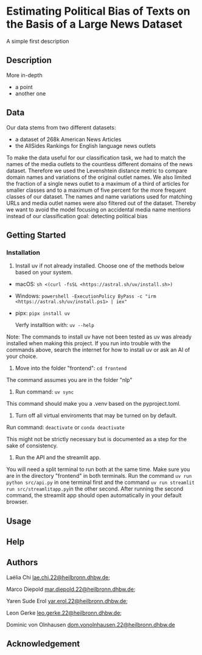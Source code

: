 # Estimating Political Bias of Texts on the Basis of a Large News Dataset

A simple first description

## Description

More in-depth

- a point
- another one

## Data

Our data stems from two different datasets:

- a dataset of 268k American News Articles
- the AllSides Rankings for English language news outlets

To make the data useful for our classification task, we had to match the names of the media outlets to the countless different domains of the news dataset.
Therefore we used the Levenshtein distance metric to compare domain names and variations of the original outlet names.
We also limited the fraction of a single news outlet to a maximum of a third of articles for smaller classes and to a maximum of five percent for the more frequent classes of our dataset.
The names and name variations used for matching URLs and media outlet names were also filtered out of the dataset.
Thereby we want to avoid the model focusing on accidental media name mentions instead of our classification goal: detecting political bias

## Getting Started

### Installation

1. Install uv if not already installed. Choose one of the methods below based on your system.

- macOS: `sh <(curl -fsSL <https://astral.sh/uv/install.sh>)`
- Windows: `powershell -ExecutionPolicy ByPass -c "irm <https://astral.sh/uv/install.ps1> | iex"`
- pipx: `pipx install uv`

  Verfy installtion with: `uv --help`

Note: The commands to install uv have not been tested as uv was already installed when making this project. If you run into trouble with the commands above, search the internet for how to install uv or ask an AI of your choice.

1. Move into the folder "frontend": `cd frontend`

The command assumes you are in the folder "nlp"

1. Run command: `uv sync`

This command should make you a .venv based on the pyproject.toml.

1. Turn off all virtual enviroments that may be turned on by default.

Run command: `deactivate` or `conda deactivate`

This might not be strictly necessary but is documented as a step for the sake of consistency.

1. Run the API and the streamlit app.

You will need a split terminal to run both at the same time. Make sure you are in the directory "frontend" in both terminals. Run the command `uv run python src/api.py` in one terminal first and the command `uv run streamlit run src/streamlitapp.py`in the other second. After running the second command, the streamlit app should open automatically in your default browser.

## Usage

## Help

## Authors

Laélia Chi <lae.chi.22@heilbronn.dhbw.de>;

Marco Diepold <mar.diepold.22@heilbronn.dhbw.de>;

Yaren Sude Erol <yar.erol.22@heilbronn.dhbw.de>;

Leon Gerke <leo.gerke.22@heilbronn.dhbw.de>;

Dominic von Olnhausen <dom.vonolnhausen.22@heilbronn.dhbw.de>

## Acknowledgement
